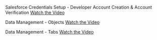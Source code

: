 Salesforce Credentials Setup - Developer Account Creation & Account Verification
[Watch the Video](https://drive.google.com/file/d/1H7qtDuPd0nh62P7fRM__bNH0VlEPW3Ex/view?usp=drive_link)


Data Management - Objects
[Watch the Video](https://drive.google.com/file/d/1UhW77FtGIVxzceLQKIMvH9KLVgm38iar/view?usp=drive_link)

Data Management - Tabs
[Watch the Video](https://drive.google.com/file/d/1-scOcJEyvNnehGisykp7dqu5pIPfp0Dq/view?usp=drive_link)
